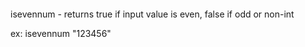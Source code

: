 ‎
=

isevennum - returns true if input value is even, false if odd or non-int

ex: isevennum "123456"
